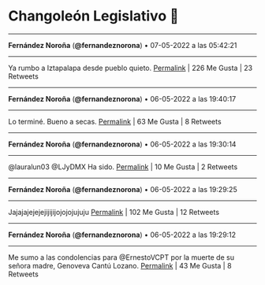 # Changoleón Legislativo 🙈
*****
**Fernández Noroña** (**@fernandeznorona**) • 07-05-2022 a las 05:42:21
*****
Ya rumbo a Iztapalapa desde pueblo quieto.
[Permalink](https://twitter.com/fernandeznorona/status/1522934864986714112) | 226 Me Gusta | 23 Retweets
*****
**Fernández Noroña** (**@fernandeznorona**) • 06-05-2022 a las 19:40:17
*****
Lo terminé. Bueno a secas.
[Permalink](https://twitter.com/fernandeznorona/status/1522783351786012672) | 63 Me Gusta | 8 Retweets
*****
**Fernández Noroña** (**@fernandeznorona**) • 06-05-2022 a las 19:30:14
*****
@lauralun03 @LJyDMX Ha sido.
[Permalink](https://twitter.com/fernandeznorona/status/1522780820225855489) | 10 Me Gusta | 2 Retweets
*****
**Fernández Noroña** (**@fernandeznorona**) • 06-05-2022 a las 19:29:25
*****
Jajajajejejejijijijojojojujuju
[Permalink](https://twitter.com/fernandeznorona/status/1522780617607368704) | 102 Me Gusta | 12 Retweets
*****
**Fernández Noroña** (**@fernandeznorona**) • 06-05-2022 a las 19:29:12
*****
Me sumo a las condolencias para @ErnestoVCPT por la muerte de su señora madre, Genoveva Cantú Lozano.
[Permalink](https://twitter.com/fernandeznorona/status/1522780563790311431) | 43 Me Gusta | 8 Retweets